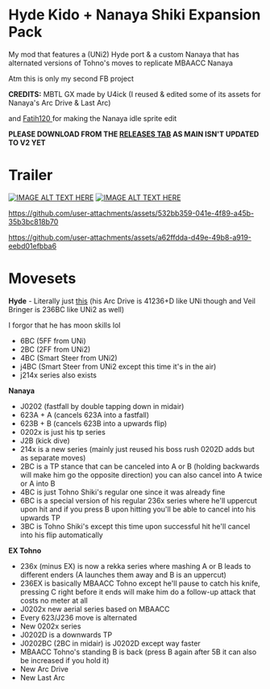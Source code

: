 # Hyde Kido + Nanaya Shiki Expansion Pack
My mod that features a (UNi2) Hyde port & a custom Nanaya that has alternated versions of Tohno's moves to replicate MBAACC Nanaya


Atm this is only my second FB project

**CREDITS:** MBTL GX made by U4ick (I reused & edited some of its assets for Nanaya's Arc Drive & Last Arc)

and [Fatih120 ](https://github.com/Fatih120) for making the Nanaya idle sprite edit

**PLEASE DOWNLOAD FROM THE [RELEASES TAB](https://github.com/ReallyRealer/Hyde-Kido-Nanaya-Shiki-Expansion-Pack/releases) AS MAIN ISN'T UPDATED TO V2 YET** 

# Trailer
[![IMAGE ALT TEXT HERE](https://img.youtube.com/vi/wOhzSrCsMzg/0.jpg)](https://www.youtube.com/watch?v=wOhzSrCsMzg)
[![IMAGE ALT TEXT HERE](https://img.youtube.com/vi/wU6msn0UArA/0.jpg)](https://www.youtube.com/watch?v=wU6msn0UArA)

https://github.com/user-attachments/assets/532bb359-041e-4f89-a45b-35b3bc818b70

https://github.com/user-attachments/assets/a62ffdda-d49e-49b8-a919-eebd01efbba6

# Movesets
**Hyde** - Literally just [this](https://wiki.gbl.gg/w/Under_Night_In-Birth/UNI2/Hyde#Move_List) (his Arc Drive is 41236+D like UNi though and Veil Bringer is 236BC like UNi2 as well)

I forgor that he has moon skills lol
- 6BC (5FF from UNi)
- 2BC (2FF from UNi2)
- 4BC (Smart Steer from UNi2)
- j4BC (Smart Steer from UNi2 except this time it's in the air)
- j214x series also exists


**Nanaya** 
- J0202 (fastfall by double tapping down in midair)
- 623A + A (cancels 623A into a fastfall)
- 623B + B (cancels 623B into a upwards flip)
- 0202x is just his tp series
- J2B (kick dive)
- 214x is a new series (mainly just reused his boss rush 0202D adds but as separate moves)
- 2BC is a TP stance that can be canceled into A or B (holding backwards will make him go the opposite direction) you can also cancel into A twice or A into B
- 4BC is just Tohno Shiki's regular one since it was already fine
- 6BC is a special version of his regular 236x series where he'll uppercut upon hit and if you press B upon hitting you'll be able to cancel into his upwards TP
- 3BC is Tohno Shiki's except this time upon successful hit he'll cancel into his flip automatically

**EX Tohno** 
- 236x (minus EX) is now a rekka series where mashing A or B leads to different enders (A launches them away and B is an uppercut)
- 236EX is basically MBAACC Tohno except he'll pause to catch his knife, pressing C right before it ends will make him do a follow-up attack that costs no meter at all
- J0202x new aerial series based on MBAACC
- Every 623/J236 move is alternated
- New 0202x series
- J0202D is a downwards TP
- J0202BC (2BC in midair) is J0202D except way faster
- MBAACC Tohno's standing B is back (press B again after 5B it can also be increased if you hold it)
- New Arc Drive
- New Last Arc



